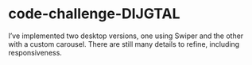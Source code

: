 # code-challenge-DIJGTAL

I’ve implemented two desktop versions, one using Swiper and the other with a custom carousel. There are still many details to refine, including responsiveness.
